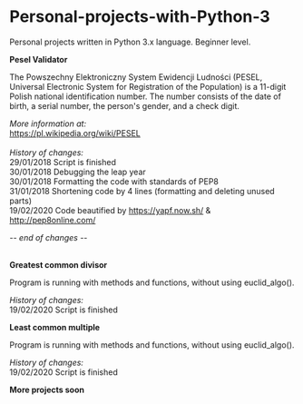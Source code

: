 # Personal-projects-with-Python-3
Personal projects written in Python 3.x language. Beginner level.

**Pesel Validator**

The Powszechny Elektroniczny System Ewidencji Ludności (PESEL, Universal Electronic System for Registration of the Population) is a 11-digit Polish national identification number. The number consists of the date of birth, a serial number, the person's gender, and a check digit.

*More information at:*<br />
https://pl.wikipedia.org/wiki/PESEL<br />
<br />
*History of changes:*<br />
29/01/2018 Script is finished<br />
30/01/2018 Debugging the leap year<br />
30/01/2018 Formatting the code with standards of PEP8<br />
31/01/2018 Shortening code by 4 lines (formatting and deleting unused parts)<br />
19/02/2020 Code beautified by https://yapf.now.sh/ & http://pep8online.com/<br />

*-- end of changes --*<br />
<br />


**Greatest common divisor**

Program is running with methods and functions, without using euclid_algo().

*History of changes:*<br />
19/02/2020 Script is finished<br />


**Least common multiple**

Program is running with methods and functions, without using euclid_algo().

*History of changes:*<br />
19/02/2020 Script is finished<br />

**More projects soon**

